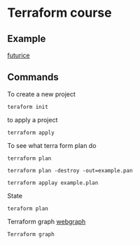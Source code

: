 # Terraform course

## Example

[futurice](https://github.com/futurice/terraform-examples)


## Commands


To create a new project 


`
teraform init
`

to apply a project

`
terraform apply
`

To see what terra form plan do

`
terraform plan
` 

`
terraform plan -destroy -out=example.pan
`

`
terraform applay example.plan
`

State

`
teraform plan
`

Terraform graph
[webgraph](https://webgraphviz.com)

`
Terraform graph
`
